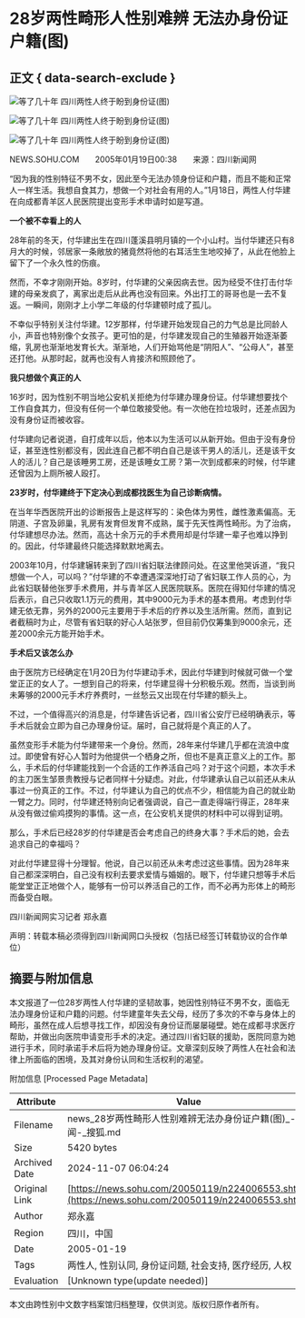 # 28岁两性畸形人性别难辨 无法办身份证户籍(图)

## 正文 { data-search-exclude }


![等了几十年 四川两性人终于盼到身份证(图)](https://photo.sohu.com/20050119/Img224006554.jpg)

![等了几十年 四川两性人终于盼到身份证(图)](https://photo.sohu.com/20050119/Img224006555.jpg)

![等了几十年 四川两性人终于盼到身份证(图)](https://photo.sohu.com/20050119/Img224006556.jpg)

NEWS.SOHU.COM　　2005年01月19日00:38　　来源：四川新闻网

“因为我的性别特征不男不女，因此至今无法办领身份证和户籍，而且不能和正常人一样生活。我想自食其力，想做一个对社会有用的人。”1月18日，两性人付华建在向成都青羊区人民医院提出变形手术申请时如是写道。

**一个被不幸看上的人**

28年前的冬天，付华建出生在四川蓬溪县明月镇的一个小山村。当付华建还只有8月大的时候，邻居家一条敞放的猪竟然将他的右耳活生生地咬掉了，从此在他脸上留下了一个永久性的伤痕。

然而，不幸才刚刚开始。8岁时，付华建的父亲因病去世。因为经受不住打击付华建的母亲发疯了，离家出走后从此再也没有回来。外出打工的哥哥也是一去不复返。一瞬间，刚刚才上小学二年级的付华建顿时成了孤儿。

不幸似乎特别关注付华建。12岁那样，付华建开始发现自己的力气总是比同龄人小，声音也特别像个女孩子。更可怕的是，付华建发现自己的生殖器开始逐渐萎缩，乳房也渐渐地发育长大。渐渐地，人们开始骂他是“阴阳人”、“公母人”，甚至还打他。从那时起，就再也没有人肯接济和照顾他了。

**我只想做个真正的人**

16岁时，因为性别不明当地公安机关拒绝为付华建办理身份证。付华建想要找个工作自食其力，但没有任何一个单位敢接受他。有一次他在捡垃圾时，还差点因为没有身份证而被收容。

付华建向记者说道，自打成年以后，他本以为生活可以从新开始。但由于没有身份证，甚至连性别都没有，因此连自己都不明白自己是该干男人的活儿，还是该干女人的活儿？自己是该睡男工房，还是该睡女工房？第一次到成都来的时候，付华建还曾因为上厕所被人殴打。

**23岁时，付华建终于下定决心到成都找医生为自己诊断病情。**

在当年华西医院开出的诊断报告上是这样写的：染色体为男性，雌性激素偏高。无阴道、子宫及卵巢，乳房有发育但发育不成熟，属于先天性两性畸形。为了治病，付华建想尽办法。然而，高达十余万元的手术费用却是付华建一辈子也难以挣到的。因此，付华建最终只能选择默默地离去。

2003年10月，付华建辗转来到了四川省妇联法律顾问处。在这里他哭诉道，“我只想做一个人，可以吗？”付华建的不幸遭遇深深地打动了省妇联工作人员的心，为此省妇联替他张罗手术费用，并与青羊区人民医院联系。医院在得知付华建的情况后表示，自己只收取1.1万元的费用，其中9000元为手术的基本费用。考虑到付华建无依无靠，另外的2000元主要用于手术后的疗养以及生活所需。然而，直到记者截稿时为止，尽管有省妇联的好心人站张罗，但目前仍仅筹集到9000余元，还差2000余元方能开始手术。

**手术后又该怎么办**

由于医院方已经确定在1月20日为付华建动手术，因此付华建到时候就可做一个堂堂正正的女人了。一想到自己的将来，付华建显得十分积极乐观。然而，当谈到尚未筹够的2000元手术疗养费时，一丝愁云又出现在付华建的额头上。

不过，一个值得高兴的消息是，付华建告诉记者，四川省公安厅已经明确表示，等手术后就会立即为自己办理身份证。届时，自己就将是个真正的人了。

虽然变形手术能为付华建带来一个身份。然而，28年来付华建几乎都在流浪中度过。即使曾有好心人暂时为他提供一个栖身之所，但也不是真正意义上的工作。那么，手术后的付华建能找到一个合适的工作养活自己吗？对于这个问题，本次手术的主刀医生邹景贵教授与记者同样十分疑虑。对此，付华建承认自己以前还从未从事过一份真正的工作。不过，付华建认为自己的优点不少，相信能为自己的就业助一臂之力。同时，付华建还特别向记者强调说，自己一直走得端行得正，28年来从没有做过偷鸡摸狗的事情。这一点，在公安机关提供的材料中可以得到证明。

那么，手术后已经28岁的付华建是否会考虑自己的终身大事？手术后的她，会去追求自己的幸福吗？

对此付华建显得十分理智。他说，自己以前还从未考虑过这些事情。因为28年来自己都深深明白，自己没有权利去要求爱情与婚姻的。眼下，付华建只想等手术后能堂堂正正地做个人，能够有一份可以养活自己的工作，而不必再为形体上的畸形而备受白眼。

四川新闻网实习记者 郑永嘉

声明：转载本稿必须得到四川新闻网口头授权（包括已经签订转载协议的合作单位）

## 摘要与附加信息

<!-- tcd_abstract -->
本文报道了一位28岁两性人付华建的坚韧故事，她因性别特征不男不女，面临无法办理身份证和户籍的问题。付华建童年失去父母，经历了多次的不幸与身体上的畸形，虽然在成人后想寻找工作，却因没有身份证而屡屡碰壁。她在成都寻求医疗帮助，并做出向医院申请变形手术的决定。通过四川省妇联的援助，医院同意为她进行手术，同时承诺手术后将为她办理身份证。文章深刻反映了两性人在社会和法律上所面临的困境，及其对身份认同和生活权利的渴望。
<!-- tcd_abstract_end -->

附加信息 [Processed Page Metadata]

| Attribute       | Value                                  |
|-----------------|----------------------------------------|
| Filename        | news_28岁两性畸形人性别难辨无法办身份证户籍(图)_-_新闻-_搜狐.md                             |
| Size            | 5420 bytes                           |
| Archived Date   | 2024-11-07 06:04:24                             |
| Original Link   | [https://news.sohu.com/20050119/n224006553.shtml](https://news.sohu.com/20050119/n224006553.shtml)                       |
| Author          | 郑永嘉                               |
| Region          | 四川，中国                               |
| Date            | 2005-01-19                                 |
| Tags            | 两性人, 性别认同, 身份证问题, 社会支持, 医疗经历, 人权                                 |
| Evaluation            | [Unknown type(update needed)]                                 |
<!-- tcd_table_end -->

本文由跨性别中文数字档案馆归档整理，仅供浏览。版权归原作者所有。

